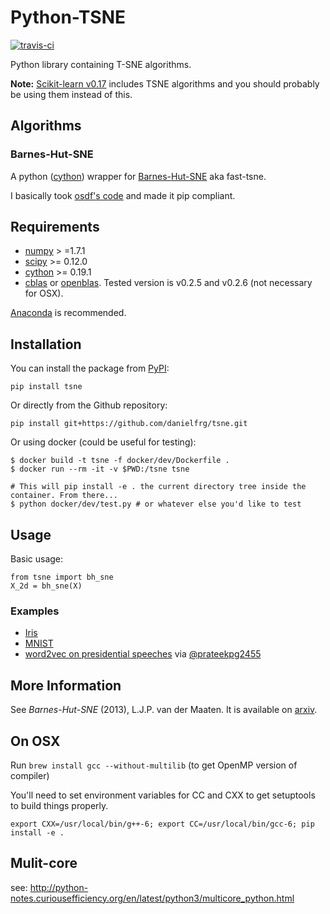 Python-TSNE
===========

[![travis-ci](https://api.travis-ci.org/danielfrg/tsne.svg)](https://travis-ci.org/danielfrg/tsne)

Python library containing T-SNE algorithms.

**Note:** [Scikit-learn v0.17](http://scikit-learn.org/stable/whats_new.html#version-0-17)
includes TSNE algorithms and you should probably be using them instead of this.

Algorithms
----------

### Barnes-Hut-SNE

A python ([cython](http://www.cython.org)) wrapper for [Barnes-Hut-SNE](http://homepage.tudelft.nl/19j49/t-SNE.html) aka fast-tsne.

I basically took [osdf's code](https://github.com/osdf/py_bh_tsne) and made it pip compliant.

Requirements
------------

* [numpy](numpy.scipy.org) > =1.7.1
* [scipy](http://www.scipy.org/) >= 0.12.0
* [cython](cython.org) >= 0.19.1
* [cblas](http://www.netlib.org/blas/) or [openblas](https://github.com/xianyi/OpenBLAS). Tested version is v0.2.5 and v0.2.6 (not necessary for OSX).

[Anaconda](http://continuum.io/downloads) is recommended.

Installation
------------

You can install the package from [PyPI](https://pypi.python.org/pypi):

```
pip install tsne
```

Or directly from the Github repository:

```
pip install git+https://github.com/danielfrg/tsne.git
```

Or using docker (could be useful for testing):

```
$ docker build -t tsne -f docker/dev/Dockerfile .
$ docker run --rm -it -v $PWD:/tsne tsne

# This will pip install -e . the current directory tree inside the container. From there...
$ python docker/dev/test.py # or whatever else you'd like to test
```

Usage
-----

Basic usage:

```
from tsne import bh_sne
X_2d = bh_sne(X)
```

### Examples

* [Iris](http://nbviewer.ipython.org/urls/raw.github.com/danielfrg/py_tsne/master/examples/iris.ipynb)
* [MNIST](http://nbviewer.ipython.org/urls/raw.github.com/danielfrg/py_tsne/master/examples/mnist.ipynb)
* [word2vec on presidential speeches](https://github.com/prateekpg2455/U.S-Presidential-Speeches) via [@prateekpg2455](https://github.com/prateekpg2455)

More Information
----------------

See *Barnes-Hut-SNE* (2013), L.J.P. van der Maaten. It is available on [arxiv](http://arxiv.org/abs/1301.3342).

On OSX
------
Run `brew install gcc --without-multilib` (to get OpenMP version of compiler)

You'll need to set environment variables for CC and CXX to get setuptools to build things properly.

`export CXX=/usr/local/bin/g++-6; export CC=/usr/local/bin/gcc-6; pip install -e .`

Mulit-core
----------
see: http://python-notes.curiousefficiency.org/en/latest/python3/multicore_python.html
